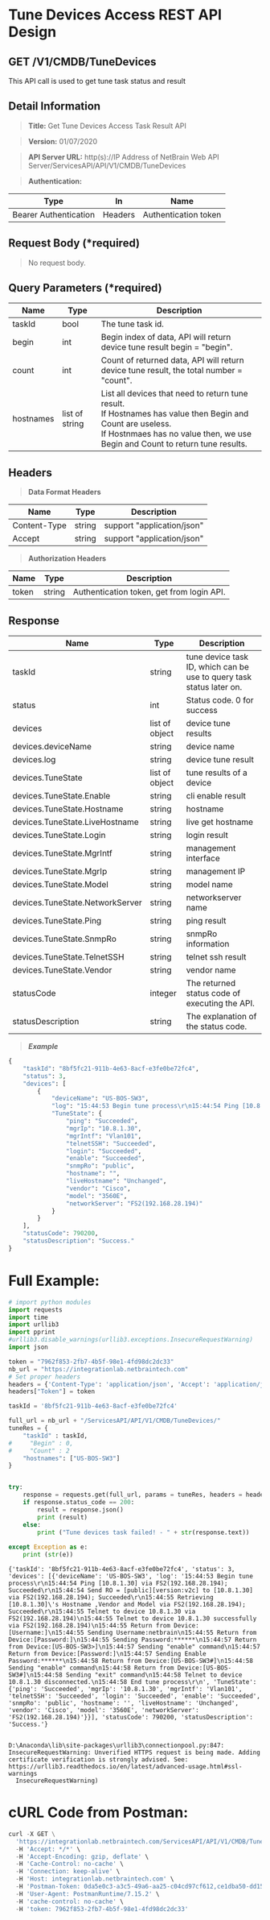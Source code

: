 
# Tune Devices Access REST API Design

## GET /V1/CMDB/TuneDevices

This API call is used to get tune task status and result

## Detail Information

>**Title:** Get Tune Devices Access Task Result API

>**Version:** 01/07/2020

>**API Server URL:** http(s)://IP Address of NetBrain Web API Server/ServicesAPI/API/V1/CMDB/TuneDevices

>**Authentication:**

|**Type**|**In**|**Name**|
|------|------|------|
|Bearer Authentication|Headers|Authentication token|

## Request Body (*required)

>No request body.

## Query Parameters (*required)

|**Name**|**Type**|**Description**|
|------|------|------|
|taskId|bool| The tune task id. |
|begin| int | Begin index of data, API will return device tune result begin = "begin". |
|count|	int | Count of returned data, API will return device tune result, the total number = "count".|
|hostnames|	list of string	| List all devices that need to return tune result.<br> If Hostnames has value then Begin and Count are useless. <br>If Hostnmaes has no value then, we use Begin and Count to return tune results.|

## Headers

>**Data Format Headers**

|**Name**|**Type**|**Description**|
|------|------|------|
|Content-Type|string|support "application/json"|
|Accept|string|support "application/json"|

>**Authorization Headers**

|**Name**|**Type**|**Description**|
|------|------|------|
|token|string|Authentication token, get from login API.|

## Response

|**Name**|**Type**|**Description**|
|------|------|------|
|taskId	|string	|tune device task ID, which can be use to query task status later on.|
|status	|int	|Status code. 0 for success|
|devices|	list of object|	device tune results|
|devices.deviceName	|string|	device name|
|devices.log	|string	|device tune result|
|devices.TuneState|	list of object|	tune results of a device|
|devices.TuneState.Enable|	string	|cli enable result|
|devices.TuneState.Hostname|	string|	hostname|
|devices.TuneState.LiveHostname|	string	|live get hostname|
|devices.TuneState.Login|	string|	login result|
|devices.TuneState.MgrIntf|	string	|management interface|
|devices.TuneState.MgrIp|	string|	management IP|
|devices.TuneState.Model|	string	|model name|
|devices.TuneState.NetworkServer|	string	|networkserver name|
|devices.TuneState.Ping|	string	|ping result|
|devices.TuneState.SnmpRo|	string	|snmpRo information|
|devices.TuneState.TelnetSSH |	string	|telnet ssh result|
|devices.TuneState.Vendor|	string	|vendor name|
|statusCode| integer | The returned status code of executing the API.  |
|statusDescription| string | The explanation of the status code.  |

>***Example***


```python
{
    "taskId": "8bf5fc21-911b-4e63-8acf-e3fe0be72fc4",
    "status": 3,
    "devices": [
        {
            "deviceName": "US-BOS-SW3",
            "log": "15:44:53 Begin tune process\r\n15:44:54 Ping [10.8.1.30] via FS2(192.168.28.194); Succeeded\r\n15:44:54 Send RO = [public][version:v2c] to [10.8.1.30] via FS2(192.168.28.194); Succeeded\r\n15:44:55 Retrieving [10.8.1.30]'s Hostname ,Vendor and Model via FS2(192.168.28.194); Succeeded\r\n15:44:55 Telnet to device 10.8.1.30 via FS2(192.168.28.194)\n15:44:55 Telnet to device 10.8.1.30 successfully via FS2(192.168.28.194)\n15:44:55 Return from Device:[Username:]\n15:44:55 Sending Username:netbrain\n15:44:55 Return from Device:[Password:]\n15:44:55 Sending Password:******\n15:44:57 Return from Device:[US-BOS-SW3>]\n15:44:57 Sending \"enable\" command\n15:44:57 Return from Device:[Password:]\n15:44:57 Sending Enable Password:******\n15:44:58 Return from Device:[US-BOS-SW3#]\n15:44:58 Sending \"enable\" command\n15:44:58 Return from Device:[US-BOS-SW3#]\n15:44:58 Sending \"exit\" command\n15:44:58 Telnet to device 10.8.1.30 disconnected.\n15:44:58 End tune process\r\n",
            "TuneState": {
                "ping": "Succeeded",
                "mgrIp": "10.8.1.30",
                "mgrIntf": "Vlan101",
                "telnetSSH": "Succeeded",
                "login": "Succeeded",
                "enable": "Succeeded",
                "snmpRo": "public",
                "hostname": "",
                "liveHostname": "Unchanged",
                "vendor": "Cisco",
                "model": "3560E",
                "networkServer": "FS2(192.168.28.194)"
            }
        }
    ],
    "statusCode": 790200,
    "statusDescription": "Success."
}
```

# Full Example:


```python
# import python modules 
import requests
import time
import urllib3
import pprint
#urllib3.disable_warnings(urllib3.exceptions.InsecureRequestWarning)
import json

token = "7962f853-2fb7-4b5f-98e1-4fd98dc2dc33" 
nb_url = "https://integrationlab.netbraintech.com"
# Set proper headers
headers = {'Content-Type': 'application/json', 'Accept': 'application/json'}
headers["Token"] = token

taskId = '8bf5fc21-911b-4e63-8acf-e3fe0be72fc4'

full_url = nb_url + "/ServicesAPI/API/V1/CMDB/TuneDevices/" 
tuneRes = {
    "taskId" : taskId,
#     "Begin" : 0,
#     "Count" : 2
    "hostnames": ["US-BOS-SW3"]
}


try:
    response = requests.get(full_url, params = tuneRes, headers = headers, verify = False)
    if response.status_code == 200:
        result = response.json()
        print (result)
    else:
        print ("Tune devices task failed! - " + str(response.text))
    
except Exception as e:
    print (str(e)) 
```

    {'taskId': '8bf5fc21-911b-4e63-8acf-e3fe0be72fc4', 'status': 3, 'devices': [{'deviceName': 'US-BOS-SW3', 'log': '15:44:53 Begin tune process\r\n15:44:54 Ping [10.8.1.30] via FS2(192.168.28.194); Succeeded\r\n15:44:54 Send RO = [public][version:v2c] to [10.8.1.30] via FS2(192.168.28.194); Succeeded\r\n15:44:55 Retrieving [10.8.1.30]\'s Hostname ,Vendor and Model via FS2(192.168.28.194); Succeeded\r\n15:44:55 Telnet to device 10.8.1.30 via FS2(192.168.28.194)\n15:44:55 Telnet to device 10.8.1.30 successfully via FS2(192.168.28.194)\n15:44:55 Return from Device:[Username:]\n15:44:55 Sending Username:netbrain\n15:44:55 Return from Device:[Password:]\n15:44:55 Sending Password:******\n15:44:57 Return from Device:[US-BOS-SW3>]\n15:44:57 Sending "enable" command\n15:44:57 Return from Device:[Password:]\n15:44:57 Sending Enable Password:******\n15:44:58 Return from Device:[US-BOS-SW3#]\n15:44:58 Sending "enable" command\n15:44:58 Return from Device:[US-BOS-SW3#]\n15:44:58 Sending "exit" command\n15:44:58 Telnet to device 10.8.1.30 disconnected.\n15:44:58 End tune process\r\n', 'TuneState': {'ping': 'Succeeded', 'mgrIp': '10.8.1.30', 'mgrIntf': 'Vlan101', 'telnetSSH': 'Succeeded', 'login': 'Succeeded', 'enable': 'Succeeded', 'snmpRo': 'public', 'hostname': '', 'liveHostname': 'Unchanged', 'vendor': 'Cisco', 'model': '3560E', 'networkServer': 'FS2(192.168.28.194)'}}], 'statusCode': 790200, 'statusDescription': 'Success.'}
    

    D:\Anaconda\lib\site-packages\urllib3\connectionpool.py:847: InsecureRequestWarning: Unverified HTTPS request is being made. Adding certificate verification is strongly advised. See: https://urllib3.readthedocs.io/en/latest/advanced-usage.html#ssl-warnings
      InsecureRequestWarning)
    

# cURL Code from Postman:


```python
curl -X GET \
  'https://integrationlab.netbraintech.com/ServicesAPI/API/V1/CMDB/TuneDevices?taskId=8bf5fc21-911b-4e63-8acf-e3fe0be72fc4&Begin=0&Count=1' \
  -H 'Accept: */*' \
  -H 'Accept-Encoding: gzip, deflate' \
  -H 'Cache-Control: no-cache' \
  -H 'Connection: keep-alive' \
  -H 'Host: integrationlab.netbraintech.com' \
  -H 'Postman-Token: 0da5e0c3-a3c5-49a6-aa25-c04cd97cf612,ce1dba50-dd15-4912-96ee-3646651b7659' \
  -H 'User-Agent: PostmanRuntime/7.15.2' \
  -H 'cache-control: no-cache' \
  -H 'token: 7962f853-2fb7-4b5f-98e1-4fd98dc2dc33'
```
